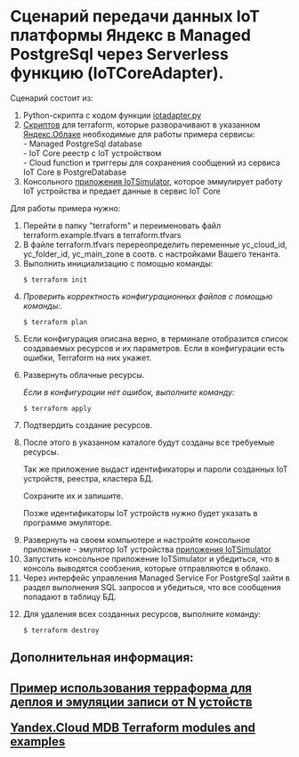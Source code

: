 # Сценарий передачи данных IoT платформы Яндекс в Managed PostgreSql через Serverless функцию (IoTCoreAdapter). 
Сценарий состоит из:
<ol>
<li>Python-скрипта с кодом функции <a href=https://github.com/MaxKhlupnov/IoTCoreAdapter/blob/master/iotadapter.py>iotadapter.py</a></li>
<li><a href=https://github.com/MaxKhlupnov/IoTCoreAdapter/tree/master/terraform>Скриптов</a> для terraform, которые разворачивают в указанном <a href=https://cloud.yandex.ru/docs/overview/>Яндекс.Облаке</a> необходимые для работы примера сервисы:
  <div>- Managed PostgreSql database<div>
  <div>- IoT Core реестр с IoT устройством</div>
  <div>- Cloud function и триггеры для сохранения сообщений из сервиса IoT Core в PostgreDatabase</div>
</li> 
  <li>Консольного <a href=https://github.com/MaxKhlupnov/IoTSimulator>приложения IoTSimulator</a>, которое эммулирует работу IoT устройства и предает данные в сервис IoT Core</li>
</ol>
Для работы примера нужно:
<ol>
  <li>Перейти в папку "terraform" и переименовать файл terraform.example.tfvars в terraform.tfvars</li>
  <li>В файле terraform.tfvars перереопределить переменные yc_cloud_id, yc_folder_id, yc_main_zone в соотв. с настройками Вашего тенанта.</li>
<li>Выполнить инициализацию с помощью команды:
<pre><code>$ terraform init
</code></pre>
</li>
<li>
<p><em>Проверить корректность конфигурационных файлов с помощью команды:.</em></p>
<pre><code>$ terraform plan
</code></pre>
</li>
<li>
<p>Если конфигурация описана верно, в терминале отобразится список создаваемых ресурсов и их параметров.
  Если в конфигурации есть ошибки, Terraform на них укажет.</p>
</li>
<li><p>Развернуть облачные ресурсы.</p>
  <div><em> Если в конфигурации нет ошибок, выполните команду:</em></div>
<pre><code>$ terraform apply
</code></pre>
</li>
<li>Подтвердить создание ресурсов.</li>
<li>
<p>После этого в указанном каталоге будут созданы все требуемые ресурсы.</p>
<p>Так же приложение выдаст идентификаторы и пароли созданных IoT устройств, реестра, кластера БД.</p>
<p>Сохраните их и запишите.</p> 
  <p>Позже идентификаторы IoT устройств нужно будет указать в программе эмуляторе.</p>
</li>
<li>Развернуть на своем компьютере и настройте консольное приложение - эмулятор IoT устройства <a href=https://github.com/MaxKhlupnov/IoTSimulator>приложения IoTSimulator</a> </li>
<li>Запустить консольное приложение IoTSimulator и убедиться, что в консоль выводятся сообзения, которые отправляются в облако.</li>
<li>Через интерфейс управления Managed Service For PostgreSql зайти в раздел выполнения SQL запросов и убедиться, что все сообщения попадают в таблицу БД.</li>
<li>
<p>Для удаления всех созданных ресурсов, выполните команду:</p>
<p><code>$ terraform destroy</code></p>
</li>
</ol>
<h2>Дополнительная информация:<h2>
  <p><a href='https://github.com/yandex-cloud/examples/tree/master/iot/terraform/emulator_publish'>Пример использования терраформа для деплоя и эмуляции записи от N устойств</a></p>
  <p><a href='https://github.com/asalimonov/yc-mdb-terraform-examples'>Yandex.Cloud MDB Terraform modules and examples</a></p>
